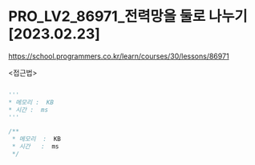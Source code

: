 # PRO_LV2_86971_전력망을 둘로 나누기 [2023.02.23]

https://school.programmers.co.kr/learn/courses/30/lessons/86971

<접근법>

```

```

```python
'''
* 메모리 :  KB
* 시간 :  ms
'''


```

```java
/**
 * 메모리  :  KB
 * 시간   :  ms
 */


```

